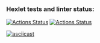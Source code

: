 ### Hexlet tests and linter status:
[![Actions Status](https://github.com/Salamdi/backend-project-lvl1/workflows/hexlet-check/badge.svg)](https://github.com/Salamdi/backend-project-lvl1/actions)
[![Actions Status](https://github.com/Salamdi/backend-project-lvl1/workflows/linter/badge.svg)](https://github.com/Salamdi/backend-project-lvl1/actions)


[![asciicast](https://asciinema.org/a/2CKtEclAhYW7mtlatqkNzIhRi.svg)](https://asciinema.org/a/2CKtEclAhYW7mtlatqkNzIhRi)